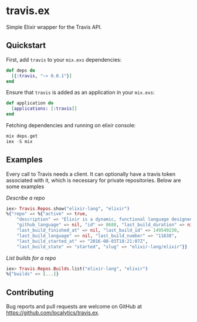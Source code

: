 # travis.ex

Simple Elixir wrapper for the Travis API.

## Quickstart

First, add `travis` to your `mix.exs` dependencies:

```elixir
def deps do
  [{:travis, "~> 0.0.1"}]
end
```

Ensure that `travis` is added as an application in your `mix.exs`:

```elixir
def application do
  [applications: [:travis]]
end
```

Fetching dependencies and running on elixir console:

```elixir
mix deps.get
iex -S mix
```

## Examples

Every call to Travis needs a client. It can optionally have a travis token associated with it, which is necessary for
private repositories. Below are some examples

*Describe a repo*

```elixir
iex> Travis.Repos.show("elixir-lang", "elixir")
%{"repo" => %{"active" => true,
    "description" => "Elixir is a dynamic, functional language designed for building scalable and maintainable applications",
    "github_language" => nil, "id" => 8688, "last_build_duration" => nil,
    "last_build_finished_at" => nil, "last_build_id" => 149549230,
    "last_build_language" => nil, "last_build_number" => "11638",
    "last_build_started_at" => "2016-08-03T18:21:07Z",
    "last_build_state" => "started", "slug" => "elixir-lang/elixir"}}
```

*List builds for a repo*

```elixir
iex> Travis.Repos.Builds.list("elixir-lang", "elixir")
%{"builds" => [...]}
```

## Contributing

Bug reports and pull requests are welcome on GitHub at https://github.com/localytics/travis.ex.
